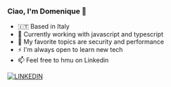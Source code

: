### Ciao, I'm Domenique 👋

<!--
**domssilva/domssilva** is a ✨ _special_ ✨ repository because its `README.md` (this file) appears on your GitHub profile.

Here are some ideas to get you started:

- 🔭 I’m currently working on ...
- 🌱 I’m currently learning ...
- 👯 I’m looking to collaborate on ...
- 🤔 I’m looking for help with ...
- 💬 Ask me about ...
- 📫 How to reach me: ...
- 😄 Pronouns: ...
- ⚡ Fun fact: ...
-->

- :it: Based in Italy
- 🔭 Currently working with javascript and typescript
- 🌱 My favorite topics are security and performance
- ⚡ I'm always open to learn new tech
- 📫 Feel free to hmu on Linkedin

[![LINKEDIN](https://img.shields.io/badge/Linkedin-black?style=for-the-badge&logo=linkedin)](https://www.linkedin.com/in/domssilva/)
<!--[![DISCORD](https://img.shields.io/badge/discord-black?style=for-the-badge&logo=discord)](https://discordapp.com/users/6727)-->
<!--[![DEV.TO](https://img.shields.io/badge/DEV.TO-black?style=for-the-badge&logo=dev.to)](https://dev.to/domss)-->

<!--START_SECTION:waka
[![domssilva's wakatime stats](https://github-readme-stats.vercel.app/api/wakatime?username=domssilva&langs_count=5&custom_title=Weekly%20Stats&theme=chartreuse-dark)](https://github.com/anuraghazra/github-readme-stats)
END_SECTION:waka

- ⚡ I'm also into web security. Check out my study notes!

[![Readme Card](https://github-readme-stats.vercel.app/api/pin/?username=domssilva&theme=chartreuse-dark&repo=vulnsearch)](https://github.com/domssilva/vulnsearch)
-->
